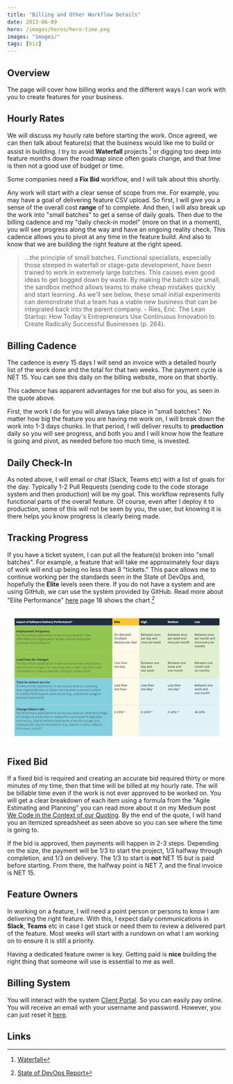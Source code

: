 ```yaml
---
title: "Billing and Other Workflow Details"
date: 2013-06-09
hero: /images/heros/hero-time.png
images: "images/"
tags: [biz]
---
```

## Overview

The page will cover how billing works and the different ways I can work with you to create features for your business.


## Hourly Rates

We will discuss my hourly rate before starting the work. Once agreed, we can then talk about feature(s) that the business would like me to build or assist in building. I try to avoid **Waterfall** projects [^waterfall] or digging too deep into feature months down the roadmap since often goals change, and that time is then not a good use of budget or time.

Some companies need a **Fix Bid** workflow, and I will talk about this shortly.

Any work will start with a clear sense of scope from me. For example, you may have a goal of delivering feature CSV upload. So first, I will give you a sense of the overall cost **range** of to complete. And then, I will also break up the work into "small batches" to get a sense of daily goals. Then due to the billing cadence and my "daily check-in model" (more on that in a moment), you will see progress along the way and have an ongoing reality check. This cadence allows you to pivot at any time in the feature build. And also to know that we are building the right feature at the right speed.

> ...the principle of small batches. Functional specialists, especially those steeped in waterfall or stage-gate development, have been trained to work in extremely large batches. This causes even good ideas to get bogged down by waste. By making the batch size small, the sandbox method allows teams to make cheap mistakes quickly and start learning. As we'll see below, these small initial experiments can demonstrate that a team has a viable new business that can be integrated back into the parent company. - Ries, Eric. The Lean Startup: How Today's Entrepreneurs Use Continuous Innovation to Create Radically Successful Businesses (p. 264). 

## Billing Cadence
The cadence is every 15 days I will send an invoice with a detailed hourly list of the work done and the total for that two weeks. The payment cycle is NET 15. You can see this daily on the billing website, more on that shortly.

This cadence has apparent advantages for me but also for you, as seen in the quote above.

First, the work I do for you will always take place in "small batches". No matter how big the feature you are having me work on, I will break down the work into 1-3 days chunks. In that period, I will deliver results to **production** daily so you will see progress, and both you and I will know how the feature is going and pivot, as needed before too much time, is invested.

## Daily Check-In
As noted above, I will email or chat (Slack, Teams etc) with a list of goals for the day. Typically 1-2 Pull Requests (sending code to the code storage system and then production) will be my goal. This workflow represents fully functional parts of the overall feature. Of course, even after I deploy it to production, some of this will not be seen by you, the user, but knowing it is there helps you know progress is clearly being made.

## Tracking Progress 
If you have a ticket system, I can put all the feature(s) broken into "small batches". For example, a feature that will take me approximately four days of work will end up being no less than 8 "tickets." This pace allows me to continue working per the standards seen in the State of DevOps and, hopefully the **Elite** levels seen there. If you do not have a system and are using GitHub, we can use the system provided by GitHub. Read more about "Elite Performance" [here](https://services.google.com/fh/files/misc/state-of-devops-2019.pdf) page 18 shows the chart.[^sdo]

<img src="/images/elite.png" width="800" class="center">

## Fixed Bid

If a fixed bid is required and creating an accurate bid required thirty or more minutes of my time, then that time will be billed at my hourly rate. The will be billable time even if the work is not ever approved to be worked on. You will get a clear breakdown of each item using a formula from the "Agile Estimating and Planning" you can read more about it on my Medium post [We Code in the Context of our Quoting](https://alnutile.medium.com/we-code-in-the-context-of-our-quoting-dab391fe0881). By the end of the quote, I will hand you an itemized spreadsheet as seen above so you can see where the time is going to.

If the bid is approved, then payments will happen in 2-3 steps. Depending on the size, the payment will be 1/3 to start the project, 1/3 halfway through completion, and 1/3 on delivery. The 1/3 to start is **not** NET 15 but is paid before starting. From there, the halfway point is NET 7, and the final invoice is NET 15.

## Feature Owners
In working on a feature, I will need a point person or persons to know I am delivering the right feature. With this, I expect daily communications in **Slack**, **Teams** etc in case I get stuck or need them to review a delivered part of the feature. Most weeks will start with a rundown on what I am working on to ensure it is still a priority. 

Having a dedicated feature owner is key. Getting paid is **nice** building the right thing that someone will use is essential to me as well. 

## Billing System
You will interact with the system [Client Portal](https://alfrednutile.invoice.services/client/login). So you can easily pay online. You will receive an email with your username and password. However, you can just reset it [here](https://alfrednutile.invoice.services/client/login).

## Links

[^waterfall]:[Waterfall](https://en.wikipedia.org/wiki/Waterfall_model)
[^sdo]:[State of DevOps Report](https://services.google.com/fh/files/misc/state-of-devops-2019.pdf)